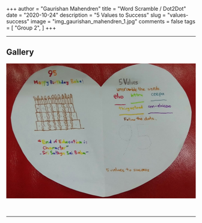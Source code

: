 +++
author = "Gaurishan Mahendren"
title = "Word Scramble / Dot2Dot"
date = "2020-10-24"
description = "5 Values to Success"
slug = "values-success"
image = "img_gaurishan_mahendren_1.jpg"
comments = false
tags = [
    "Group 2",
]
+++

---

## Gallery

![](img_gaurishan_mahendren_1.jpg)

<br>

---